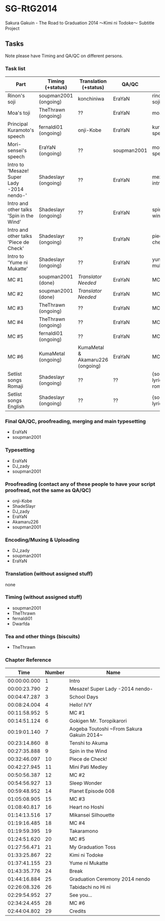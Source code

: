 # SG-RtG2014
Sakura Gakuin - The Road to Graduation 2014 ～Kimi ni Todoke～ Subtitle Project

## Tasks

Note please have Timing and QA/QC on different persons.

### Task list
| Part | Timing (+status) | Translation (+status) | QA/QC | File |
|------|------------------|-----------------------|-------|------|
| Rinon's soji | soupman2001 (ongoing) | konchiniwa | EraYaN | rinon-soji.ass |
| Moa's toji | TheThrawn (ongoing) | ?? | EraYaN | moa-toji.ass |
| Principal Kuramoto's speech | fernaldi01 (ongoing) | onji-Kobe | EraYaN | kuramoto-speech.ass |
| Mori-sensei's speech | EraYaN (ongoing) | ?? | soupman2001 | mori-speech.ass |
| Intro to 'Mesaze! Super Lady -2014 nendo-' | Shadeslayr (ongoing) | ?? | EraYaN | mezase-intro.ass |
| Intro and other talks 'Spin in the Wind' | Shadeslayr (ongoing) | ?? | EraYaN | spin-in-the-wind.ass |
| Intro and other talks 'Piece de Check' | Shadeslayr (ongoing) | ?? | EraYaN | piece-de-check.ass |
| Intro to 'Yume ni Mukatte' | Shadeslayr (ongoing) | ?? | EraYaN | yume-ni-mukatte.ass |
| MC #1 | soupman2001 (done) | *Translator Needed* | EraYaN | MC1.ass |
| MC #2 | soupman2001 (done) | *Translator Needed* | EraYaN | MC2.ass |
| MC #3 | TheThrawn (ongoing) | ?? | EraYaN | MC3.ass |
| MC #4 | TheThrawn (ongoing) | ?? | EraYaN | MC4.ass |
| MC #5 | fernaldi01 (ongoing) | ?? | EraYaN | MC5.ass |
| MC #6 | KumaMetal (ongoing) | KumaMetal & Akamaru226 (ongoing) | EraYaN | MC6.ass |
| Setlist songs Romaji | Shadeslayr (ongoing) | ?? | ?? | {songname}-lyrics-rom.ass |
| Setlist songs English | Shadeslayr (ongoing) | ?? | ?? | {songname}-lyrics-en.ass |

### Final QA/QC, proofreading, merging and main typesetting
* EraYaN
* soupman2001

### Typesetting
* EraYaN
* DJ_zady
* soupman2001

### Proofreading  (contact any of these people to have your script proofread, not the same as QA/QC)
* onji-Kobe
* ShadeSlayr  
* DJ_zady  
* EraYaN  
* Akamaru226
* soupman2001

### Encoding/Muxing & Uploading
* DJ_zady  
* soupman2001  
* EraYaN

### Translation (without assigned stuff)
none

### Timing (without assigned stuff)
* soupman2001  
* TheThrawn  
* fernaldi01  
* Dwarfda

### Tea and other things (biscuits)
* TheThrawn


### Chapter Reference
|Time | Number| Name|
|-----|------|---|
|00:00:00.000|1|Intro|
|00:00:23.790|2|Mesaze! Super Lady -2014 nendo-|
|00:04:47.287|3|School Days|
|00:08:24.004|4|Hello! IVY|
|00:11:58.952|5|MC #1|
|00:14:51.124|6|Gokigen Mr. Toropikarori|
|00:19:01.140|7|Aogeba Toutoshi ~From Sakura Gakuin 2014~|
|00:23:14.860|8|Tenshi to Akuma|
|00:27:35.888|9|Spin in the Wind|
|00:32:46.097|10|Piece de Check!|
|00:42:27.945|11|Mini Pati Medley|
|00:50:56.387|12|MC #2|
|00:54:56.927|13|Sleep Wonder|
|00:59:48.952|14|Planet Episode 008|
|01:05:08.905|15|MC #3|
|01:08:40.817|16|Heart no Hoshi|
|01:14:13.516|17|Mikansei Silhouette|
|01:19:16.485|18|MC #4|
|01:19:59.395|19|Takaramono|
|01:24:51.620|20|MC #5|
|01:27:56.471|21|My Graduation Toss|
|01:33:25.867|22|Kimi ni Todoke|
|01:37:41.155|23|Yume ni Mukatte|
|01:43:35.776|24|Break|
|01:44:16.884|25|Graduation Ceremony 2014 nendo|
|02:26:08.326|26|Tabidachi no Hi ni|
|02:29:54.952|27|See you...|
|02:34:24.455|28|MC #6|
|02:44:04.802|29|Credits|
